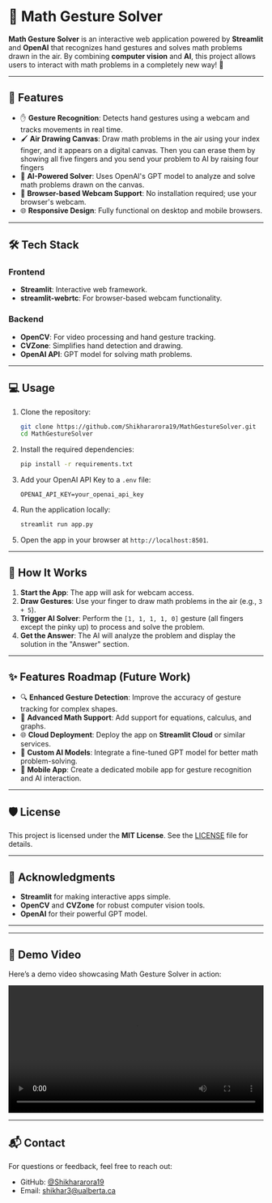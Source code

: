 # 📐 Math Gesture Solver

**Math Gesture Solver** is an interactive web application powered by **Streamlit** and **OpenAI** that recognizes hand gestures and solves math problems drawn in the air. By combining **computer vision** and **AI**, this project allows users to interact with math problems in a completely new way! 🙌

---

## 🚀 Features

- ✋ **Gesture Recognition**: Detects hand gestures using a webcam and tracks movements in real time.
- 🖌️ **Air Drawing Canvas**: Draw math problems in the air using your index finger, and it appears on a digital canvas. Then you can erase them by showing all five fingers and you send your problem to AI by raising four fingers
- 🧠 **AI-Powered Solver**: Uses OpenAI's GPT model to analyze and solve math problems drawn on the canvas.
- 🎥 **Browser-based Webcam Support**: No installation required; use your browser's webcam.
- 🌐 **Responsive Design**: Fully functional on desktop and mobile browsers.

---

## 🛠️ Tech Stack

### **Frontend**
- **Streamlit**: Interactive web framework.
- **streamlit-webrtc**: For browser-based webcam functionality.

### **Backend**
- **OpenCV**: For video processing and hand gesture tracking.
- **CVZone**: Simplifies hand detection and drawing.
- **OpenAI API**: GPT model for solving math problems.

---

## 💻 Usage

1. Clone the repository:
   ```bash
   git clone https://github.com/Shikhararora19/MathGestureSolver.git
   cd MathGestureSolver
   ```

2. Install the required dependencies:
   ```bash
   pip install -r requirements.txt
   ```

3. Add your OpenAI API Key to a `.env` file:
   ```env
   OPENAI_API_KEY=your_openai_api_key
   ```

4. Run the application locally:
   ```bash
   streamlit run app.py
   ```

5. Open the app in your browser at `http://localhost:8501`.

---

## 🌟 How It Works

1. **Start the App**: The app will ask for webcam access.
2. **Draw Gestures**: Use your finger to draw math problems in the air (e.g., `3 + 5`).
3. **Trigger AI Solver**: Perform the `[1, 1, 1, 1, 0]` gesture (all fingers except the pinky up) to process and solve the problem.
4. **Get the Answer**: The AI will analyze the problem and display the solution in the "Answer" section.

---

## ✨ Features Roadmap (Future Work)

- 🔍 **Enhanced Gesture Detection**: Improve the accuracy of gesture tracking for complex shapes.
- 🧮 **Advanced Math Support**: Add support for equations, calculus, and graphs.
- 🌐 **Cloud Deployment**: Deploy the app on **Streamlit Cloud** or similar services.
- 🤖 **Custom AI Models**: Integrate a fine-tuned GPT model for better math problem-solving.
- 📱 **Mobile App**: Create a dedicated mobile app for gesture recognition and AI interaction.

---

## 🛡️ License

This project is licensed under the **MIT License**. See the [LICENSE](LICENSE) file for details.

---

## 🙌 Acknowledgments

- **Streamlit** for making interactive apps simple.
- **OpenCV** and **CVZone** for robust computer vision tools.
- **OpenAI** for their powerful GPT model.

---

---

## 🎥 Demo Video

Here’s a demo video showcasing Math Gesture Solver in action:

<video width="100%" controls>
  <source src="path/to/demo-video.mp4" type="video/mp4">
  Your browser does not support the video tag.
</video>

---

## 📬 Contact

For questions or feedback, feel free to reach out:
- GitHub: [@Shikhararora19](https://github.com/Shikhararora19)
- Email: [shikhar3@ualberta.ca](mailto:shikhar3@ualberta.ca)
